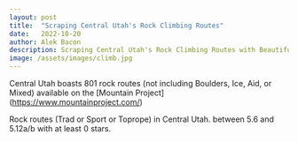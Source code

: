 ```yaml
---
layout: post
title:  "Scraping Central Utah's Rock Climbing Routes"
date:   2022-10-20
author: Alek Bacon
description: Scraping Central Utah's Rock Climbing Routes with Beautiful Soup
image: /assets/images/climb.jpg
---
```


Central Utah boasts 801 rock routes (not including Boulders, Ice, Aid, or Mixed) available on the [Mountain Project] (https://www.mountainproject.com/)<br>

Rock routes (Trad or Sport or Toprope) in Central Utah. between 5.6 and 5.12a/b with at least 0 stars.
